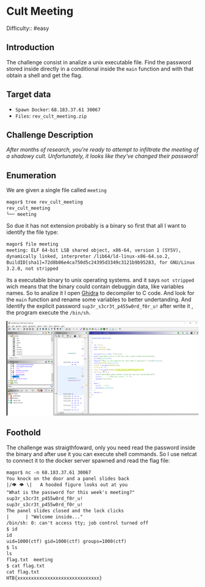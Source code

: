 # Cult Meeting

Difficulty:: #easy 

## Introduction
The challenge consist in analize a unix executable file. Find the password stored inside directly in a conditional inside the `main` function and with that obtain a shell and get the flag.

## Target data
- `Spawn Docker`: `68.183.37.61 30067`
- `Files`: `rev_cult_meeting.zip`

## Challenge Description
*After months of research, you're ready to attempt to infiltrate the meeting of a shadowy cult. Unfortunately, it looks like they've changed their password!*

## Enumeration

We are given a single file called  `meeting` 
```shell
magor$ tree rev_cult_meeting
rev_cult_meeting
└── meeting
```


So due it has not extension probably is a binary so first that all I want to identify the file type:

```shell
magor$ file meeting
meeting: ELF 64-bit LSB shared object, x86-64, version 1 (SYSV), dynamically linked, interpreter /lib64/ld-linux-x86-64.so.2, BuildID[sha1]=72d8b06e4ca750d5c24395d3349c3121b9b95283, for GNU/Linux 3.2.0, not stripped
```

Its a executable binary to unix operating systems. and it says `not stripped` wich means that the binary could contain debuggin data, like variables names. So to analize it I open  [Ghidra]() to decompiler to C code. And look for the `main` function and rename some variables to better undertanding. And Identify the explicit password `sup3r_s3cr3t_p455w0rd_f0r_u!` after write it , the program execute the `/bin/sh`.

![1-main-decompiled.png](./static/1-main-decompiled.png)

## Foothold

The challenge was straigthfoward, only you need read the password inside the binary and after use it you can execute shell commands. So I use netcat to connect it to the docker server spawned and read the flag file:

```shell
magor$ nc -n 68.183.37.61 30067
You knock on the door and a panel slides back
|/👁️ 👁️ \|   A hooded figure looks out at you
"What is the password for this week's meeting?" sup3r_s3cr3t_p455w0rd_f0r_u!
sup3r_s3cr3t_p455w0rd_f0r_u!
The panel slides closed and the lock clicks
|      | "Welcome inside..."
/bin/sh: 0: can't access tty; job control turned off
$ id
id
uid=1000(ctf) gid=1000(ctf) groups=1000(ctf)
$ ls
ls
flag.txt  meeting
$ cat flag.txt
cat flag.txt
HTB{xxxxxxxxxxxxxxxxxxxxxxxxxxxxxx}
```